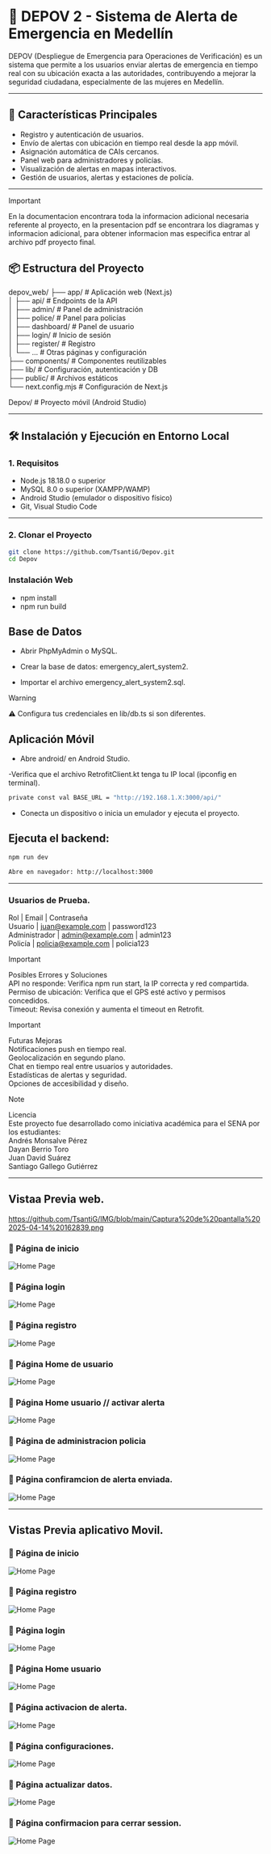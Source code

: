 # 🚨 DEPOV 2 - Sistema de Alerta de Emergencia en Medellín

DEPOV (Despliegue de Emergencia para Operaciones de Verificación) es un sistema que permite a los usuarios enviar alertas de emergencia en tiempo real con su ubicación exacta a las autoridades, contribuyendo a mejorar la seguridad ciudadana, especialmente de las mujeres en Medellín.

---

## 📱 Características Principales

- Registro y autenticación de usuarios.
- Envío de alertas con ubicación en tiempo real desde la app móvil.
- Asignación automática de CAIs cercanos.
- Panel web para administradores y policías.
- Visualización de alertas en mapas interactivos.
- Gestión de usuarios, alertas y estaciones de policía.

---

> [!IMPORTANT]
> En la documentacion encontrara toda la informacion adicional necesaria referente al proyecto, en la presentacion pdf se encontrara los diagramas y informacion adicional, para obtener informacion mas especifica entrar al archivo pdf proyecto final.

## 📦 Estructura del Proyecto

depov_web/ 
├── app/ # Aplicación web (Next.js) <br/>
│ ├── api/ # Endpoints de la API <br/>
│ ├── admin/ # Panel de administración <br/>
│ ├── police/ # Panel para policías <br/>
│ ├── dashboard/ # Panel de usuario <br/>
│ ├── login/ # Inicio de sesión <br/>
│ ├── register/ # Registro <br/>
│ └── ... # Otras páginas y configuración <br/>
├── components/ # Componentes reutilizables <br/>
├── lib/ # Configuración, autenticación y DB <br/>
├── public/ # Archivos estáticos <br/>
└── next.config.mjs # Configuración de Next.js <br/>

Depov/ # Proyecto móvil (Android Studio) <br/>


---

## 🛠️ Instalación y Ejecución en Entorno Local


### 1. Requisitos

- Node.js 18.18.0 o superior
- MySQL 8.0 o superior (XAMPP/WAMP)
- Android Studio (emulador o dispositivo físico)
- Git, Visual Studio Code

---

### 2. Clonar el Proyecto

```bash
git clone https://github.com/TsantiG/Depov.git
cd Depov
 ````

### Instalación Web
- npm install
- npm run build

## Base de Datos
- Abrir PhpMyAdmin o MySQL.

- Crear la base de datos: emergency_alert_system2.

- Importar el archivo emergency_alert_system2.sql.

> [!WARNING]
>⚠️ Configura tus credenciales en lib/db.ts si son diferentes.


## Aplicación Móvil
- Abre android/ en Android Studio.

-Verifica que el archivo RetrofitClient.kt tenga tu IP local (ipconfig en terminal).

```bash
private const val BASE_URL = "http://192.168.1.X:3000/api/"
 ````

- Conecta un dispositivo o inicia un emulador y ejecuta el proyecto.

## Ejecuta el backend:
```bash
npm run dev

Abre en navegador: http://localhost:3000
 ````
---

### Usuarios de Prueba.<br/>
Rol          | Email           | Contraseña <br/>
Usuario | juan@example.com | password123  <br/>
Administrador | admin@example.com | admin123 <br/>
Policía | policia@example.com | policia123 <br/>

> [!IMPORTANT]
> Posibles Errores y Soluciones <br/>
> API no responde: Verifica npm run start, la IP correcta y red compartida. <br/>
> Permiso de ubicación: Verifica que el GPS esté activo y permisos concedidos. <br/>
> Timeout: Revisa conexión y aumenta el timeout en Retrofit. <br/>

> [!IMPORTANT]
> Futuras Mejoras <br/>
> Notificaciones push en tiempo real. <br/>
> Geolocalización en segundo plano. <br/>
> Chat en tiempo real entre usuarios y autoridades. <br/>
> Estadísticas de alertas y seguridad. <br/>
> Opciones de accesibilidad y diseño.<br/>

> [!NOTE]
> Licencia <br/>
> Este proyecto fue desarrollado como iniciativa académica para el SENA por los estudiantes: <br/>
> Andrés Monsalve Pérez <br/>
> Dayan Berrio Toro <br/>
> Juan David Suárez <br/>
> Santiago Gallego Gutiérrez <br/>

---

## Vistaa Previa web.
https://github.com/TsantiG/IMG/blob/main/Captura%20de%20pantalla%202025-04-14%20162839.png
### 🔹 Página de inicio  
![Home Page](https://github.com/TsantiG/IMG/blob/main/Captura%20de%20pantalla%202025-04-14%20162839.png)

### 🔹 Página login  
![Home Page](https://github.com/TsantiG/IMG/blob/main/Captura%20de%20pantalla%202025-04-14%20163004.png)

### 🔹 Página registro  
![Home Page](https://github.com/TsantiG/IMG/blob/main/Captura%20de%20pantalla%202025-04-14%20163129.png)

### 🔹 Página Home de usuario  
![Home Page](https://github.com/TsantiG/IMG/blob/main/Captura%20de%20pantalla%202025-04-18%20010947.png)

### 🔹 Página Home usuario // activar alerta 
![Home Page](https://github.com/TsantiG/IMG/blob/main/Captura%20de%20pantalla%202025-04-23%20094626.png)

### 🔹 Página de administracion policia
![Home Page](https://github.com/TsantiG/IMG/blob/main/Captura%20de%20pantalla%202025-04-18%20011227.png)

### 🔹 Página confiramcion de alerta enviada.  
![Home Page](https://github.com/TsantiG/IMG/blob/main/Captura%20de%20pantalla%202025-04-23%20094808.png)

---

## Vistas Previa  aplicativo Movil.

### 🔹 Página de inicio  
![Home Page](https://github.com/TsantiG/IMG/blob/main/Captura%20de%20pantalla%202025-04-18%20214429.png)

### 🔹 Página registro 
![Home Page](https://github.com/TsantiG/IMG/blob/main/Captura%20de%20pantalla%202025-04-18%20214441.png)

### 🔹 Página login 
![Home Page](https://github.com/TsantiG/IMG/blob/main/Captura%20de%20pantalla%202025-04-18%20214454.png)

### 🔹 Página Home usuario
![Home Page](https://github.com/TsantiG/IMG/blob/main/Captura%20de%20pantalla%202025-04-18%20214246.png)

### 🔹 Página activacion de alerta. 
![Home Page](https://github.com/TsantiG/IMG/blob/main/Captura%20de%20pantalla%202025-04-21%20161115.png)

### 🔹 Página configuraciones.
![Home Page](https://github.com/TsantiG/IMG/blob/main/Captura%20de%20pantalla%202025-04-23%20093033.png)

### 🔹 Página actualizar datos.
![Home Page](https://github.com/TsantiG/IMG/blob/main/Captura%20de%20pantalla%202025-04-18%20214301.png)

### 🔹 Página confirmacion para cerrar session.
![Home Page](https://github.com/TsantiG/IMG/blob/main/Captura%20de%20pantalla%202025-04-18%20214409.png)


